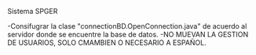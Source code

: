 Sistema SPGER

-Consifugrar la clase "connectionBD.OpenConnection.java" de acuerdo al servidor donde se encuentre la base de datos.
-NO MUEVAN LA GESTION DE USUARIOS, SOLO CMAMBIEN O NECESARIO A ESPAÑOL.
